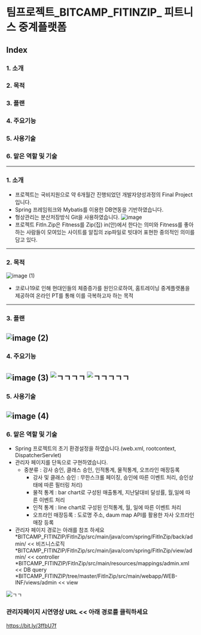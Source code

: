 # 팀프로젝트_BITCAMP_FITINZIP_ 피트니스 중계플랫폼

## Index
### 1. 소개
### 2. 목적
### 3. 플랜
### 4. 주요기능
### 5. 사용기술
### 6. 맡은 역할 및 기술
-------------------
### 1. 소개
- 프로젝트는 국비지원으로 약 6개월간 진행되었던 개발자양성과정의 Final Project 입니다.
- Spring 프레임워크와 Mybatis를 이용한 DB연동을 기반하였습니다.
- 형상관리는 분산저장방식 Git을 사용하였습니다.
![image](https://user-images.githubusercontent.com/73806238/119219411-6ef79900-bb20-11eb-9f32-e01ead0b70ca.png)
- 프로젝트 FitIn.Zip은 Fitness를 Zip(집) in(안)에서 한다는 의미와 Fitness를 좋아하는 사람들이 모여있는 사이트를 알집의 zip파일로 빗대어 표현한 중의적인 의미를 담고 있다.
------------
### 2. 목적
![image (1)](https://user-images.githubusercontent.com/73806238/119219476-c8f85e80-bb20-11eb-9fe7-e8ef6db3627e.png)
- 코로나19로 인해 현대인들의 체중증가를 원인으로하여, 홈트레이닝 중계플랫폼을 제공하여 온라인 PT를 통해 이를 극복하고자 하는 목적
----------
### 3. 플랜
![image (2)](https://user-images.githubusercontent.com/73806238/119219527-0230ce80-bb21-11eb-84d8-7909276bcd9d.png)
---------
### 4. 주요기능
![image (3)](https://user-images.githubusercontent.com/73806238/119219575-30aea980-bb21-11eb-8f78-f6e679606b42.png)
![ㄱㄱㄱㄱ](https://user-images.githubusercontent.com/73806238/119221914-a79d6f80-bb2c-11eb-8eba-f90b3401887c.png)
![ㄱㄱㄱㄱㄱ](https://user-images.githubusercontent.com/73806238/119221933-c439a780-bb2c-11eb-8dfe-290a66a2df3b.png)
--------
### 5. 사용기술
![image (4)](https://user-images.githubusercontent.com/73806238/119219596-49b75a80-bb21-11eb-8198-73da63c0caac.png)
---------
### 6. 맡은 역할 및 기술
- Spring 프로젝트의 초기 환경설정을 하였습니다.(web.xml, rootcontext, DispatcherServlet)
- 관리자 페이지를 단독으로 구현하였습니다.
    * 중분류 : 강사 승인, 클래스 승인, 인적통계, 물적통계, 오프라인 매장등록
        + 강사 및 클래스 승인 : 무한스크롤 페이징, 승인에 따른 이벤트 처리,  승인상태에 따른 필터링 처리)
        + 물적 통계 : bar chart로 구성된 매출통계, 지난달대비 달성률, 월,일에 따른 이벤트 처리    
        + 인적 통계 : line chart로 구성된 인적통계, 월, 일에 따른 이벤트 처리
        + 오프라인 매장등록 : 도로명 주소, daum map API를 활용한 자사 오프라인 매장 등록
 - 관리자 페이지 경로는 아래를 참조 하세요    
    *BITCAMP_FITINZIP/FitInZip/src/main/java/com/spring/FitInZip/back/admin/  << 비즈니스로직 
    *BITCAMP_FITINZIP/FitInZip/src/main/java/com/spring/FitInZip/view/admin/  << controller
    *BITCAMP_FITINZIP/FitInZip/src/main/resources/mappings/admin.xml           << DB query
    *BITCAMP_FITINZIP/tree/master/FitInZip/src/main/webapp/WEB-INF/views/admin  << view
        
![ㄱㄱ](https://user-images.githubusercontent.com/73806238/119221881-7ae95800-bb2c-11eb-962c-5671e6df7736.png)

 ### 관리자페이지 시연영상 URL << 아래 경로를 클릭하세요
 https://bit.ly/3ffbU7f


